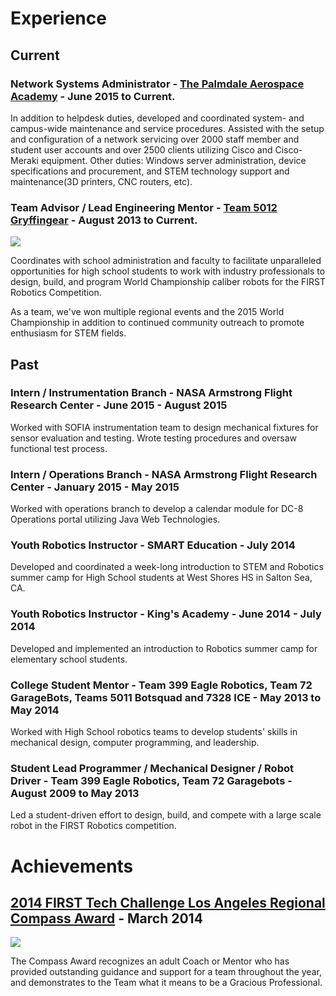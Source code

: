 
# Experience
## Current
### Network Systems Administrator - [The Palmdale Aerospace Academy](http://www.tpaa.org/) - June 2015 to Current.
In addition to helpdesk duties, developed and coordinated system- and campus-wide maintenance and service procedures. Assisted with the setup and configuration of a network servicing over 2000 staff member and student user accounts and over 2500 clients utilizing Cisco and Cisco-Meraki equipment. Other duties: Windows server administration, device specifications and procurement, and STEM technology support and maintenance(3D printers, CNC routers, etc).

### Team Advisor / Lead Engineering Mentor - [Team 5012 Gryffingear](http://www.gryffingear.com/) - August 2013 to Current.
![ ](https://i.imgur.com/IkCsqsUm.jpg)

Coordinates with school administration and faculty to facilitate unparalleled opportunities for high school students to work with industry professionals to design, build, and program World Championship caliber robots for the FIRST Robotics Competition.

As a team, we've won multiple regional events and the 2015 World Championship in addition to continued community outreach to promote enthusiasm for STEM fields.


## Past

### Intern / Instrumentation Branch - NASA Armstrong Flight Research Center - June 2015 - August 2015
Worked with SOFIA instrumentation team to design mechanical fixtures for sensor evaluation and testing. Wrote testing procedures and oversaw functional test process. 

### Intern / Operations Branch - NASA Armstrong Flight Research Center - January 2015 - May 2015
Worked with operations branch to develop a calendar module for DC-8 Operations portal utilizing Java Web Technologies.

### Youth Robotics Instructor - SMART Education - July 2014
Developed and coordinated a week-long introduction to STEM and Robotics summer camp for High School students at West Shores HS in Salton Sea, CA.

### Youth Robotics Instructor - King's Academy - June 2014 - July 2014
Developed and implemented an introduction to Robotics summer camp for elementary school students.

### College Student Mentor - Team 399 Eagle Robotics, Team 72 GarageBots, Teams 5011 Botsquad and 7328 ICE - May 2013 to May 2014
Worked with High School robotics teams to develop students' skills in mechanical design, computer programming, and leadership. 

### Student Lead Programmer / Mechanical Designer / Robot Driver - Team 399 Eagle Robotics, Team 72 Garagebots - August 2009 to May 2013
Led a student-driven effort to design, build, and compete with a large scale robot in the FIRST Robotics competition.

# Achievements

## [2014 FIRST Tech Challenge Los Angeles Regional Compass Award](http://www.youtube.com/watch?v=ZjUT0_9Y4XU) - March 2014
![ ](http://i.imgur.com/Yqau2bQm.png)

The Compass Award recognizes an adult Coach or Mentor who has provided outstanding guidance and support for a team throughout the year, and demonstrates to the Team what it means to be a Gracious Professional. 

